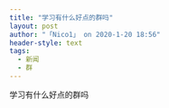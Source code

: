 ```yaml
---
title: "学习有什么好点的群吗"
layout: post
author: "「Nico1」 on 2020-1-20 18:56"
header-style: text
tags:
  - 新闻
  - 群
---
```


<head></head>
<body>
  学习有什么好点的群吗
 <br>
</body>


